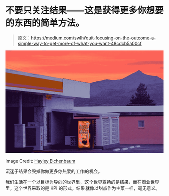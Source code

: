 # 不要只关注结果——这是获得更多你想要的东西的简单方法。

> 原文：<https://medium.com/swlh/quit-focusing-on-the-outcome-a-simple-way-to-get-more-of-what-you-want-48cdcb5a00cf>

![](img/e73d70500a08554b341e276905428f64.png)

Image Credit: [Hayley Eichenbaum](http://www.hayley-eichenbaum.com/)

沉迷于结果会毁掉你做更多你热爱的工作的机会。

我们生活在一个以目标为导向的世界里，这个世界宣扬的是结果，而在商业世界里，这个世界采取的是 KPI 的形式。结果就像以甜点作为主菜一样，毫无意义。